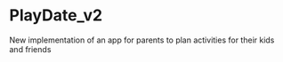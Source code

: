 # PlayDate_v2
New implementation of an app for parents to plan activities for their kids and friends
